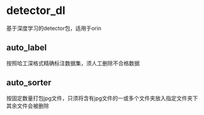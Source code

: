 # detector_dl
基于深度学习的detector包，适用于orin
## auto_label
按照哈工深格式精确标注数据集，须人工删除不合格数据
## auto_sorter
按固定数量打包jpg文件，只须将含有jpg文件的一或多个文件夹放入指定文件夹下  
其余文件会被删除